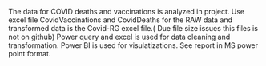 The data for COVID deaths and vaccinations is analyzed in project. 
Use excel file CovidVaccinations and CovidDeaths for the RAW data and transformed data is the Covid-RG excel file.( Due file size issues this files is not on github)
Power query and excel is used for data cleaning and transformation.
Power BI is used for visulatizations.
See report in MS power point format.
